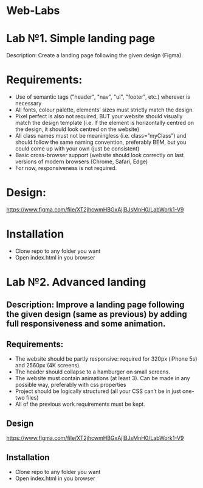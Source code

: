 # Web-Labs

# Lab №1. Simple landing page

Description: Create a landing page following the given design (Figma).

# Requirements:

- Use of semantic tags ("header", "nav", "ul", "footer", etc.) wherever is necessary
- All fonts, colour palette, elements’ sizes must strictly match the design.
- Pixel perfect is also not required, BUT your website should visually match the design template (i.e. If the element is horizontally centred on the design, it should look centred on the website)
- All class names must not be meaningless (i.e. class=”myClass”) and should follow the same naming convention, preferably BEM, but you could come up with your own (just be consistent)
- Basic cross-browser support (website should look correctly on last versions of modern browsers (Chrome, Safari, Edge)
- For now, responsiveness is not required.

# Design:
https://www.figma.com/file/XT2jhcwmHBGxAjIBJsMnH0/LabWork1-V9

# Installation
 - Clone repo to any folder you want
 - Open index.html in you browser


# Lab №2. Advanced landing

## Description: Improve a landing page following the given design (same as previous) by adding full responsiveness and some animation.

## Requirements:
- The website should be partly responsive: required for 320px (iPhone 5s) and 2560px (4K screens).
- The header should collapse to a hamburger on small screens.
- The website must contain animations (at least 3). Can be made in any possible way, preferably with css properties
- Project should be logically structured (all your CSS can’t be in just one-two files)
- All of the previous work requirements must be kept.

## Design
https://www.figma.com/file/XT2jhcwmHBGxAjIBJsMnH0/LabWork1-V9

## Installation
- Clone repo to any folder you want
- Open index.html in you browser